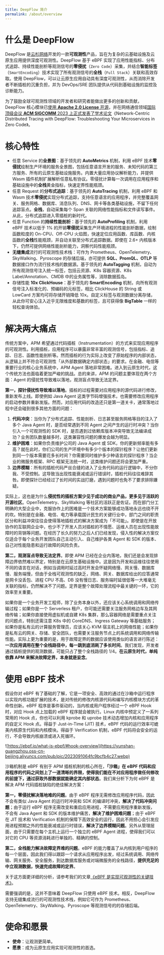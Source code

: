```yaml
---
title: DeepFlow 简介
permalink: /about/overview
---
```


# 什么是 DeepFlow

DeepFlow 是[云杉网络](https://yunshan.net)开发的一款**可观测性**产品，旨在为复杂的云基础设施及云原生应用提供深度可观测性。DeepFlow 基于 eBPF 实现了应用性能指标、分布式追踪、持续性能剖析等观测信号的**零侵扰**（`Zero Code`）采集，并结合**智能标签**（`SmartEncoding`）技术实现了所有观测信号的**全栈**（`Full Stack`）关联和高效存取。使用 DeepFlow，可以让云原生应用自动具有深度可观测性，从而消除开发者不断插桩的沉重负担，并为 DevOps/SRE 团队提供从代码到基础设施的监控及诊断能力。

为了鼓励全球可观测性领域的开发者和研究者能做出更多的创新和贡献，DeepFlow 核心模块已[使用 **Apache 2.0 License** 开源](https://github.com/deepflowio/deepflow/)，并在网络通信领域[国际顶级会议 **ACM SIGCOMM** 2023 上正式发表了学术论文](https://dl.acm.org/doi/10.1145/3603269.3604823)《Network-Centric Distributed Tracing with DeepFlow: Troubleshooting Your Microservices in Zero Code》。

# 核心特性

- 任意 Service 的**全景图**：基于领先的 **AutoMetrics** 机制，利用 eBPF 技术**零侵扰**绘制生产环境的服务全景图，包括任意语言开发的服务、未知代码的第三方服务、所有的云原生基础设施服务。内置大量应用协议解析能力，并提供 Wasm 插件机制扩展解析任意私有协议。零侵扰计算每一次调用在应用程序和基础设施中的**全栈**黄金指标，快速定界性能瓶颈。
- 任意 Request 的**分布式追踪**：基于领先的 **AutoTracing** 机制，利用 eBPF 和 Wasm 技术**零侵扰**实现分布式追踪，支持任意语言的应用程序，并完整覆盖网关、服务网格、数据库、消息队列、DNS、网卡等各类基础设施，不留下任何追踪盲点。**全栈**，自动采集每个 Span 关联的网络性能指标和文件读写事件。从此，分布式追踪进入零插桩的新时代。
- 任意 Function 的**持续性能剖析**：基于领先的 **AutoProfiling** 机制，利用 eBPF 技术以低于 1% 的开销**零侵扰**采集生产环境进程的性能剖析数据，绘制函数粒度的 On-CPU、Off-CPU 火焰图，快速定位应用函数、库函数、内核函数的**全栈**性能瓶颈，并自动关联至分布式追踪数据。即使在 2.6+ 内核版本下，仍然可提供网络性能剖析能力，洞察代码性能瓶颈。
- **无缝集成**流行的可观测性技术栈：可作为 Prometheus、OpenTelemetry、SkyWalking、Pyroscope 的存储后端，亦可提供 **SQL、PromQL、OTLP** 等数据接口作为流行技术栈的数据源。基于领先的 **AutoTagging** 机制，自动为所有观测信号注入统一标签，包括云资源、K8s 容器资源、K8s Label/Annotation、CMDB 中的业务属性等，消除数据孤岛。
- 存储性能 **10x ClickHouse**：基于领先的 **SmartEncoding** 机制，向所有观测信号注入标准化的、预编码的元标签，相比 ClickHouse 的 String 或 LowCard 方案均可将存储开销降低 10x。自定义标签与观测数据分离存储，从此你可安心注入近乎无限维度和基数的标签，且可获得像 **BigTable** 一样的轻松查询体验。

# 解决两大痛点

传统方案中，APM 希望通过代码插桩（Instrumentation）的方式来实现应用程序的可观测性。利用插桩，应用程序可以暴露非常丰富的观测信号，包括指标、追踪、日志、函数性能剖析等。然而插桩的行为实际上改变了原始程序的内部状态，从逻辑上并不符合可观测性「从外部数据确定内部状态」的要求。在金融、电信等重要行业的核心业务系统中，APM Agent 落地非常困难。进入到云原生时代，这个传统方法也面临着更加严峻的挑战。总的来讲，APM 的问题主要体现在两个方面：Agent 的侵扰性导致难以落地，观测盲点导致无法定界。

**第一，探针侵扰性导致难以落地**。插桩的过程需要对应用程序的源代码进行修改，重新发布上线。即使例如 Java Agent 这类字节码增强技术，也需要修改应用程序的启动参数并重新发版。然而，对应用代码的改造还只是第一道关卡，通常落地过程中还会碰到很多其他方面的问题：
1. **代码冲突**：当你为了分布式追踪、性能剖析、日志甚至服务网格等目的注入了多个 Java Agent 时，是否经常遇到不同 Agent 之间产生的运行时冲突？当你引入一个可观测性的 SDK 时，是否遇到过依赖库版本冲突导致无法编译成功？业务团队数量越多时，这类兼容性问题的爆发会越为明显。
2. **维护困难**：如果你负责维护公司的 Java Agent 或 SDK，你的更新频率能有多高？就在此时，你们公司的生产环境中有多少个版本的探针程序？让他们更新到同一个版本需要花多长时间？你需要同时维护多少种语言的探针程序？当企业的微服务框架、RPC 框架无法统一时，这类维护问题还将会更加严重。
3. **边界模糊**：所有的插桩代码严丝合缝的进入了业务代码的运行逻辑中，不分你我、不受控制。这导致当出现性能衰减或运行错误时，插桩代码往往难辞其咎。即使探针已经经过了长时间的实战打磨，遇到问题时也免不了要求排除嫌疑。

实际上，这也是为什么**侵扰性的插桩方案少见于成功的商业产品，更多见于活跃的开源社区**。OpenTelemetry、SkyWalking 等社区的活跃正是佐证。而在部门分工明确的大型企业中，克服协作上的困难是一个技术方案能够成功落地永远也绕不开的坎。特别是在金融、电信、电力等承载国计民生的关键行业中，部门之间的职责区分和利益冲突往往会使得落地插桩式的解决方案成为「不可能」。即使是在开放协作的互联网企业中，也少不了开发人员对插桩的不情愿、运维人员在出现性能故障时的背锅等问题。在经历了长久的努力之后人们已经发现，侵入性的解决方案仅仅适合于每个业务开发团队自己主动引入、自己维护各类 Agent 和 SDK 的版本、自己对性能隐患和运行故障的风险负责。

**第二，观测盲点导致无法定界**。即使 APM 已经在企业内落地，我们还是会发现排障边界依然难以界定，特别是在云原生基础设施中。这是因为开发和运维往往使用不同的语言在对话，例如当调用时延过高时开发会怀疑网络慢、网关慢、数据库慢、服务端慢，但由于全栈可观测性的缺乏，网络、网关、数据库给出的应答通常是网卡没丢包、进程 CPU 不高、DB 没有慢日志、服务端时延很低等一大堆毫无关联的指标，仍然解决不了问题。定界是整个故障处理流程中最关键的一环，它的效率至关重要。

如果你是一个业务开发工程师，除了业务本身以外，还应该关心系统调用和网络传输过程；如果你是一个 Serverless 租户，你可能还需要关注服务网格边车及其网络传输；如果你直接使用虚拟机或自建 K8s 集群，那么容器网络是需要重点关注的问题点，特别还需注意 K8s 中的 CoreDNS、Ingress Gateway 等基础服务；如果你是私有云的计算服务管理员，应该关心 KVM 宿主机上的网络性能；如果你是私有云的网关、存储、安全团队，也需要关注服务节点上的系统调用和网络传输性能。实际上更为重要的是，用于故障定界的数据应该使用类似的语言进行陈述：**一次应用调用在整个全栈路径中，每一跳到底消耗了多长时间**。我们发现，开发者通过插桩提供的观测数据，可能只占了整个全栈路径的 1/4。**在云原生时代，单纯依靠 APM 来解决故障定界，本身就是妄念**。

# 使用 eBPF 技术

假设你对 eBPF 有了基础的了解，它是一项安全、高效的通过在沙箱中运行程序以实现内核功能扩展的技术，是对传统的修改内核源代码和编写内核模块方式的革命性创新。eBPF 程序是事件驱动的，当内核或用户程序经过一个 eBPF Hook 时，对应 Hook 点上加载的 eBPF 程序就会被执行。Linux 内核中预定义了一系列常用的 Hook 点，你也可以利用 kprobe 和 uprobe 技术动态增加内核和应用程序的自定义 Hook 点。得益于 Just-in-Time (JIT) 技术，eBPF 代码的运行效率可媲美内核原生代码和内核模块。得益于 Verification 机制，eBPF 代码将会安全的运行，不会导致内核崩溃或进入死循环。

![https://ebpf.io/what-is-ebpf/#hook-overview](https://yunshan-guangzhou.oss-cn-beijing.aliyuncs.com/pub/pic/2023091064fc9bcfb4c27.webp)

沙箱机制是 eBPF 有别于 APM 插桩机制的核心所在，**「沙箱」在 eBPF 代码和应用程序的代码之间划上了一道清晰的界限，使得我们能在不对应用程序做任何修改的前提下，通过获取外部数据就能确定其内部状态**。我们来分析下为何 eBPF 是解决 APM 代码插桩缺陷的绝佳解决方案：

**第一，零侵扰解决落地难的问题**。由于 eBPF 程序无需修改应用程序代码，因此不会有类似 Java Agent 的运行时冲突和 SDK 的编译时冲突，**解决了代码冲突问题**；由于运行 eBPF 程序无需改变和重启应用进程，不需要应用程序重新发版，不会有 Java Agent 和 SDK 的版本维护痛苦，**解决了维护困难问题**；由于 eBPF 在 JIT 技术和 Verification 机制的保障下高效安全的运行，因此不用担心会引发应用进程预期之外的性能衰减或运行时错误，**解决了边界模糊问题**。另外从管理层面，由于只需要在每个主机上运行一个独立的 eBPF Agent 进程，使得我们可以对它的 CPU 等资源消耗进行单独的、精确的控制。

**第二，全栈能力解决故障定界难的问题**。eBPF 的能力覆盖了从内核到用户程序的每一个层面，因此我们得以跟踪一个请求从应用程序出发，经过系统调用、网络传输、网关服务、安全服务，到达数据库服务或对端微服务的全栈路径，**提供充足的中立观测数据，快速完成故障的定界**。

关于这方面更详细的分析，请参考我们的文章[《eBPF 是实现可观测性的关键技术》](https://deepflow.io/zh/ebpf-the-key-technology-to-observability/)。

需要强调的是，这并不意味着 DeepFlow 只使用 eBPF 技术。相反，DeepFlow 支持无缝集成流行的可观测性技术栈，例如它可作为 Prometheus、OpenTelemetry、SkyWalking、Pyroscope 等观测信号的的存储后端。

# 使命和愿景

- **使命**：让观测更简单。
- **愿景**：成为云原生应用实现可观测性的首选。
